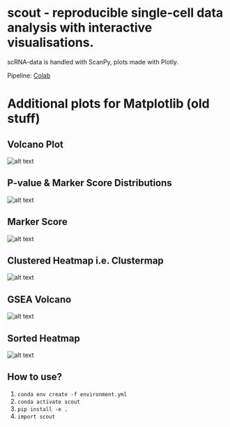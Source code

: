 # scout - reproducible single-cell data analysis with interactive visualisations.

scRNA-data is handled with ScanPy, plots made with Plotly.

Pipeline: [Colab](https://colab.research.google.com/drive/1qSTiDNZSUnKlgyuTNfLeLR9TIGKJY1cp?usp=sharing)

# Additional plots for Matplotlib (old stuff)

## Volcano Plot
![alt text](https://github.com/lutrarutra/scout/blob/main/figures/volcano.png?raw=true)

## P-value & Marker Score Distributions
![alt text](https://github.com/lutrarutra/scout/blob/main/figures/score_distributions.png?raw=true)

## Marker Score
![alt text](https://github.com/lutrarutra/scout/blob/main/figures/scores.png?raw=true)

## Clustered Heatmap i.e. Clustermap
![alt text](https://github.com/lutrarutra/scout/blob/main/figures/clustermap.png?raw=true)

## GSEA Volcano
![alt text](https://github.com/lutrarutra/scout/blob/main/figures/gsea_volcano.png?raw=true)

## Sorted Heatmap
![alt text](https://github.com/lutrarutra/scout/blob/main/figures/heatmap.png?raw=true)

## How to use?
  1. `conda env create -f environment.yml`
  2. `conda activate scout`
  3. `pip install -e .`
  4. `import scout`
